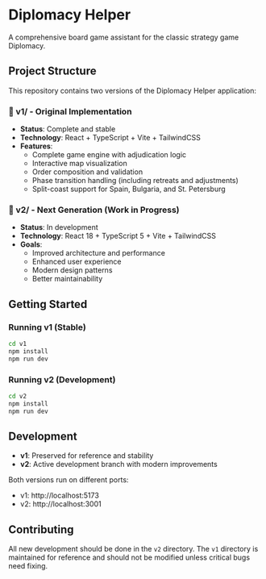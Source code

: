 # Diplomacy Helper

A comprehensive board game assistant for the classic strategy game Diplomacy.

## Project Structure

This repository contains two versions of the Diplomacy Helper application:

### 📁 v1/ - Original Implementation
- **Status**: Complete and stable
- **Technology**: React + TypeScript + Vite + TailwindCSS
- **Features**: 
  - Complete game engine with adjudication logic
  - Interactive map visualization
  - Order composition and validation
  - Phase transition handling (including retreats and adjustments)
  - Split-coast support for Spain, Bulgaria, and St. Petersburg

### 📁 v2/ - Next Generation (Work in Progress)
- **Status**: In development
- **Technology**: React 18 + TypeScript 5 + Vite + TailwindCSS
- **Goals**: 
  - Improved architecture and performance
  - Enhanced user experience
  - Modern design patterns
  - Better maintainability

## Getting Started

### Running v1 (Stable)
```bash
cd v1
npm install
npm run dev
```

### Running v2 (Development)
```bash
cd v2
npm install
npm run dev
```

## Development

- **v1**: Preserved for reference and stability
- **v2**: Active development branch with modern improvements

Both versions run on different ports:
- v1: http://localhost:5173
- v2: http://localhost:3001

## Contributing

All new development should be done in the `v2` directory. The `v1` directory is maintained for reference and should not be modified unless critical bugs need fixing.
